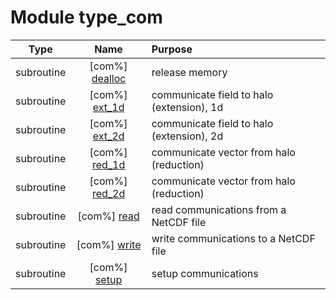 # Module type_com

| Type | Name | Purpose |
| :--: | :--: | :---------- |
| subroutine | [com%] [dealloc](https://github.com/benjaminmenetrier/bump/tree/master/src/type_com.F90#L55) | release memory |
| subroutine | [com%] [ext_1d](https://github.com/benjaminmenetrier/bump/tree/master/src/type_com.F90#L79) | communicate field to halo (extension), 1d |
| subroutine | [com%] [ext_2d](https://github.com/benjaminmenetrier/bump/tree/master/src/type_com.F90#L123) | communicate field to halo (extension), 2d |
| subroutine | [com%] [red_1d](https://github.com/benjaminmenetrier/bump/tree/master/src/type_com.F90#L179) | communicate vector from halo (reduction) |
| subroutine | [com%] [red_2d](https://github.com/benjaminmenetrier/bump/tree/master/src/type_com.F90#L233) | communicate vector from halo (reduction) |
| subroutine | [com%] [read](https://github.com/benjaminmenetrier/bump/tree/master/src/type_com.F90#L296) | read communications from a NetCDF file |
| subroutine | [com%] [write](https://github.com/benjaminmenetrier/bump/tree/master/src/type_com.F90#L374) | write communications to a NetCDF file |
| subroutine | [com%] [setup](https://github.com/benjaminmenetrier/bump/tree/master/src/type_com.F90#L427) | setup communications |
